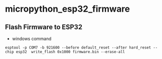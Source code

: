 # micropython_esp32_firmware

## Flash Firmware to ESP32

- windows command

```shell
esptool -p COM7 -b 921600 --before default_reset --after hard_reset --chip esp32  write_flash 0x1000 firmware.bin --erase-all
```
